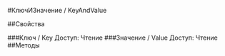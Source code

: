 
#КлючИЗначение / KeyAndValue

##Свойства
    
###Ключ / Key
Доступ: Чтение
###Значение / Value
Доступ: Чтение
##Методы
    